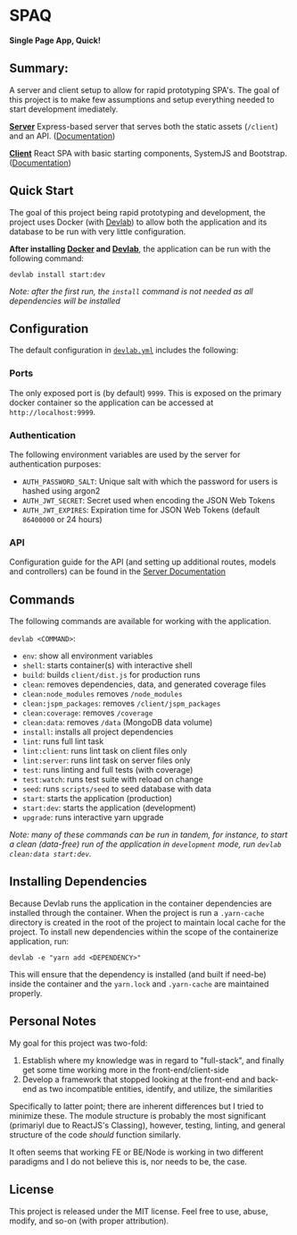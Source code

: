 # SPAQ
**Single Page App, Quick!**

## Summary:

A server and client setup to allow for rapid prototyping SPA's. The goal of this project is to make few assumptions and setup everything needed to start development imediately.

**[Server](/server/README.md)** Express-based server that serves both the static assets (`/client`) and an API. ([Documentation](/server/README.md))

**[Client](/client/README.md)** React SPA with basic starting components, SystemJS and Bootstrap. ([Documentation](/client/README.md))

## Quick Start

The goal of this project being rapid prototyping and development, the project uses Docker (with [Devlab](https://github.com/TechnologyAdvice/DevLab)) to allow both the application and its database to be run with very little configuration.

**After installing [Docker](https://docs.docker.com/engine/installation/) and [Devlab](https://github.com/TechnologyAdvice/DevLab)**, the application can be run with the following command:

```
devlab install start:dev
```

_Note: after the first run, the `install` command is not needed as all dependencies will be installed_

## Configuration

The default configuration in [`devlab.yml`](devlab.yml) includes the following:

### Ports

The only exposed port is (by default) `9999`. This is exposed on the primary docker container so the application can be accessed at `http://localhost:9999`.

### Authentication

The following environment variables are used by the server for authentication purposes:

* `AUTH_PASSWORD_SALT`: Unique salt with which the password for users is hashed using argon2
* `AUTH_JWT_SECRET`: Secret used when encoding the JSON Web Tokens
* `AUTH_JWT_EXPIRES`: Expiration time for JSON Web Tokens (default `86400000` or 24 hours)

### API

Configuration guide for the API (and setting up additional routes, models and controllers) can be found in the [Server Documentation](/server/README.md)

## Commands

The following commands are available for working with the application.

`devlab <COMMAND>`:

  * `env`: show all environment variables
  * `shell`: starts container(s) with interactive shell
  * `build`: builds `client/dist.js` for production runs
  * `clean`: removes dependencies, data, and generated coverage files
  * `clean:node_modules` removes `/node_modules`
  * `clean:jspm_packages`: removes `/client/jspm_packages`
  * `clean:coverage`: removes `/coverage`
  * `clean:data`: removes `/data` (MongoDB data volume)
  * `install`: installs all project dependencies
  * `lint`: runs full lint task
  * `lint:client`: runs lint task on client files only
  * `lint:server`: runs lint task on server files only
  * `test`: runs linting and full tests (with coverage)
  * `test:watch`: runs test suite with reload on change
  * `seed`: runs `scripts/seed` to seed database with data
  * `start`: starts the application (production)
  * `start:dev`: starts the application (development)
  * `upgrade`: runs interactive yarn upgrade

_Note: many of these commands can be run in tandem, for instance, to start a clean (data-free) run of the application in `development` mode, run `devlab clean:data start:dev`._

## Installing Dependencies

Because Devlab runs the application in the container dependencies are installed through the container. When the project is run a `.yarn-cache` directory is created in the root of the project to maintain local cache for the project. To install new dependencies within the scope of the containerize application, run:

```
devlab -e "yarn add <DEPENDENCY>"
```

This will ensure that the dependency is installed (and built if need-be) inside the container and the `yarn.lock` and `.yarn-cache` are maintained properly.

## Personal Notes

My goal for this project was two-fold:

1. Establish where my knowledge was in regard to "full-stack", and finally get some time working more in the front-end/client-side
2. Develop a framework that stopped looking at the front-end and back-end as two incompatible entities, identify, and utilize, the similarities

Specifically to latter point; there are inherent differences but I tried to minimize these. The module structure is probably the most significant (primariyl due to ReactJS's Classing), however, testing, linting, and general structure of the code _should_ function similarly.

It often seems that working FE or BE/Node is working in two different paradigms and I do not believe this is, nor needs to be, the case.

## License

This project is released under the MIT license. Feel free to use, abuse, modify, and so-on (with proper attribution).
